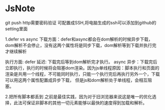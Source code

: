 # JsNote
  
git push http需要密码验证
可配置成SSH,将电脑生成的ssh可以添加到github的setting里面

1.defer vs async
下载方面：defer和async都会在dom解析的时候异步下载，dom解析不会停止，没有这两个属性将是同步下载，dom解析等到下载并执行完才继续解析

执行方面:
defer 延迟: 下载完后等到dom解析完才执行。
async 异步：下载完后立即执行，执行的时候将会阻塞dom渲染。因为js单线程原因：脚本执行和页面的渲染是共用一个线程，不可能同时执行，只能一个执行完后再执行另外一个，下载可以用这两个属性配置成异步下载，
但是js和dom解析处于单线程，会相互阻塞。


2.把所有脚本都丢到 </body> 之前是最佳实践，因为对于旧浏览器来说这是唯一的优化选择，此法可保证非脚本的其他一切元素能够以最快的速度得到加载和解析。


